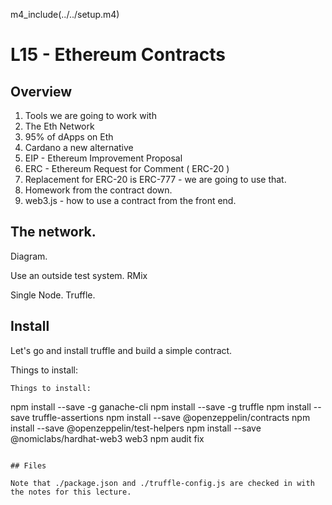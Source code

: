 m4_include(../../setup.m4)

# L15 - Ethereum Contracts

## Overview

1. Tools we are going to work with
2. The Eth Network
3. 95% of dApps on Eth
4. Cardano a new alternative
5. EIP - Ethereum Improvement Proposal
6. ERC - Ethereum Request for Comment ( ERC-20 )
7. Replacement for ERC-20 is ERC-777 - we are going to use that.
8. Homework from the contract down.
8. web3.js - how to use a contract from the front end.

## The network.

Diagram.

Use an outside test system. RMix

Single Node. Truffle.

## Install

Let's go and install truffle and build a simple contract.

Things to install:

```
Things to install:

```
npm install --save -g ganache-cli
npm install --save -g truffle
npm install --save truffle-assertions
npm install --save @openzeppelin/contracts
npm install --save @openzeppelin/test-helpers
npm install --save @nomiclabs/hardhat-web3 web3
npm audit fix

```

## Files

Note that ./package.json and ./truffle-config.js are checked in with the notes for this lecture.

